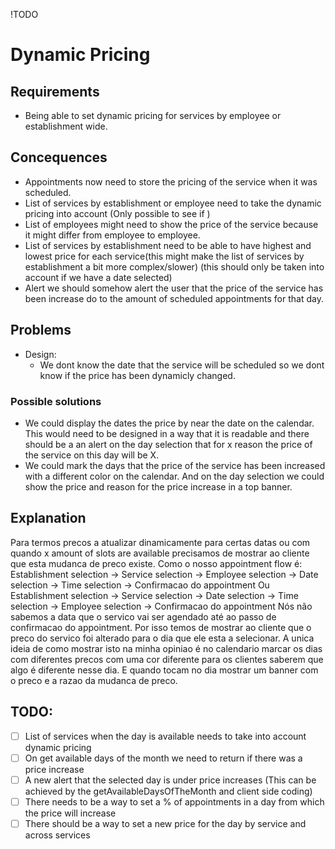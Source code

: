 !TODO

# Dynamic Pricing

## Requirements
- Being able to set dynamic pricing for services by employee or establishment wide.

## Concequences
- Appointments now need to store the pricing of the service when it was scheduled.
- List of services by establishment or employee need to take the dynamic pricing into account (Only possible to see if )
- List of employees might need to show the price of the service because it might differ from employee to employee.
- List of services by establishment need to be able to have highest and lowest price for each service(this might make the list of services by establishment a bit more complex/slower) (this should only be taken into account if we have a date selected)
- Alert we should somehow alert the user that the price of the service has been increase do to the amount of scheduled appointments for that day.

## Problems
- Design: 
    - We dont know the date that the service will be scheduled so we dont know if the price has been dynamicly changed.

### Possible solutions
- We could display the dates the price by near the date on the calendar. This would need to be designed in a way that it is readable and there should be a an alert on the day selection that for x reason the price of the service on this day will be X.
- We could mark the days that the price of the service has been increased with a different color on the calendar. And on the day selection we could show the price and reason for the price increase in a top banner.

## Explanation
Para termos precos a atualizar dinamicamente para certas datas ou com quando x amount of slots are available precisamos de mostrar ao cliente que esta mudanca de preco existe.
Como o nosso appointment flow é: 
Establishment selection -> Service selection -> Employee selection -> Date selection -> Time selection -> Confirmacao do appointment
Ou
Establishment selection -> Service selection -> Date selection -> Time selection -> Employee selection -> Confirmacao do appointment
Nós não sabemos a data que o servico vai ser agendado até ao passo de confirmacao do appointment. Por isso temos de mostrar ao cliente que o preco do servico foi alterado para o dia que ele esta a selecionar.
A unica ideia de como mostrar isto na minha opiniao é no calendario marcar os dias com diferentes precos com uma cor diferente para os clientes saberem que algo é diferente nesse dia. 
E quando tocam no dia mostrar um banner com o preco e a razao da mudanca de preco.

## TODO: 
- [ ] List of services when the day is available needs to take into account dynamic pricing
- [ ] On get available days of the month we need to return if there was a price increase
- [ ] A new alert that the selected day is under price increases (This can be achieved by the getAvailableDaysOfTheMonth and client side coding)
- [ ] There needs to be a way to set a % of appointments in a day from which the price will increase
- [ ] There should be a way to set a new price for the day by service and across services